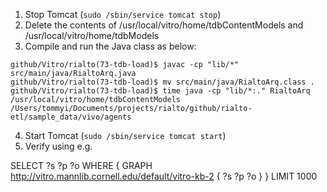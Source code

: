 1. Stop Tomcat (`sudo /sbin/service tomcat stop`)
2. Delete the contents of /usr/local/vitro/home/tdbContentModels and /usr/local/vitro/home/tdbModels
3. Compile and run the Java class as below:

```
github/Vitro/rialto(73-tdb-load)$ javac -cp "lib/*" src/main/java/RialtoArq.java
github/Vitro/rialto(73-tdb-load)$ mv src/main/java/RialtoArq.class .
github/Vitro/rialto(73-tdb-load)$ time java -cp "lib/*:." RialtoArq /usr/local/vitro/home/tdbContentModels  /Users/tommyi/Documents/projects/rialto/github/rialto-etl/sample_data/vivo/agents
```

4. Start Tomcat (`sudo /sbin/service tomcat start`)
5. Verify using e.g.

SELECT ?s ?p ?o
WHERE
{
  GRAPH <http://vitro.mannlib.cornell.edu/default/vitro-kb-2> { ?s ?p ?o }
}
LIMIT 1000


